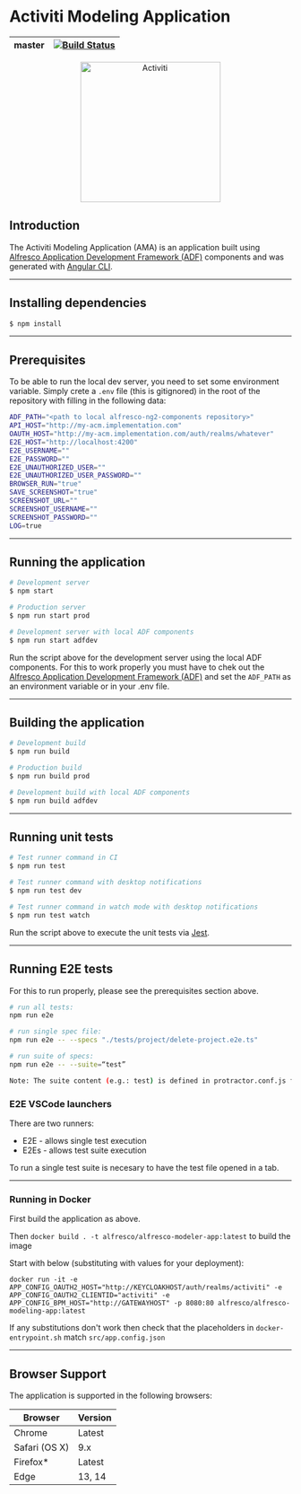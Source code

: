 # Activiti Modeling Application

| master | [![Build Status](https://travis-ci.org/Activiti/activiti-modeling-app.svg?branch=master)](https://travis-ci.org/Activiti/activiti-modeling-app) |
| - | - |

<p align="center">
    <img title="Activiti" width="250px" src="activiti.png" alt="Activiti">
</p>

## Introduction

The Activiti Modeling Application (AMA) is an application built using
[Alfresco Application Development Framework (ADF)](https://github.com/Alfresco/alfresco-ng2-components) components and was generated with [Angular CLI](https://github.com/angular/angular-cli).

---

## Installing dependencies

```bash
$ npm install
```

---

## Prerequisites

To be able to run the local dev server, you need to set some environment variable. Simply crete a `.env` file (this is gitignored) in the root of the repository with filling in the following data:

```bash
ADF_PATH="<path to local alfresco-ng2-components repository>"
API_HOST="http://my-acm.implementation.com"
OAUTH_HOST="http://my-acm.implementation.com/auth/realms/whatever"
E2E_HOST="http://localhost:4200"
E2E_USERNAME=""
E2E_PASSWORD=""
E2E_UNAUTHORIZED_USER=""
E2E_UNAUTHORIZED_USER_PASSWORD=""
BROWSER_RUN="true"
SAVE_SCREENSHOT="true"
SCREENSHOT_URL=""
SCREENSHOT_USERNAME=""
SCREENSHOT_PASSWORD=""
LOG=true
```

---


## Running the application


```bash
# Development server
$ npm start
```

```bash
# Production server
$ npm run start prod
```

```bash
# Development server with local ADF components
$ npm run start adfdev
```

Run the script above for the development server using the local ADF components. For this to work properly you must have to chek out the [Alfresco Application Development Framework (ADF)](https://github.com/Alfresco/alfresco-ng2-components) and set the `ADF_PATH` as an environment variable or in your .env file.

---

## Building the application

```bash
# Development build
$ npm run build
```

```bash
# Production build
$ npm run build prod
```

```bash
# Development build with local ADF components
$ npm run build adfdev
```

---

## Running unit tests

```bash
# Test runner command in CI
$ npm run test
```


```bash
# Test runner command with desktop notifications
$ npm run test dev
```


```bash
# Test runner command in watch mode with desktop notifications
$ npm run test watch
```

Run the script above to execute the unit tests via [Jest](https://jestjs.io/).

---

## Running E2E tests

For this to run properly, please see the prerequisites section above.

```bash
# run all tests:
npm run e2e

# run single spec file:
npm run e2e -- --specs "./tests/project/delete-project.e2e.ts"

# run suite of specs:
npm run e2e -- --suite=“test”

Note: The suite content (e.g.: test) is defined in protractor.conf.js file.
```

### E2E VSCode launchers

There are two runners:
- E2E - allows single test execution
- E2Es - allows test suite execution

To run a single test suite is necesary to have the test file opened in a tab.

---

### Running in Docker

First build the application as above.

Then `docker build . -t alfresco/alfresco-modeler-app:latest` to build the image

Start with below (substituting with values for your deployment):

`docker run -it -e APP_CONFIG_OAUTH2_HOST="http://KEYCLOAKHOST/auth/realms/activiti" -e APP_CONFIG_OAUTH2_CLIENTID="activiti" -e APP_CONFIG_BPM_HOST="http://GATEWAYHOST" -p 8080:80 alfresco/alfresco-modeling-app:latest`

If any substitutions don't work then check that the placeholders in `docker-entrypoint.sh` match `src/app.config.json`

---

## Browser Support

The application is supported in the following browsers:

| **Browser**   | **Version** |
| ------------- | ----------- |
| Chrome        | Latest      |
| Safari (OS X) | 9.x         |
| Firefox\*     | Latest      |
| Edge          | 13, 14      |
